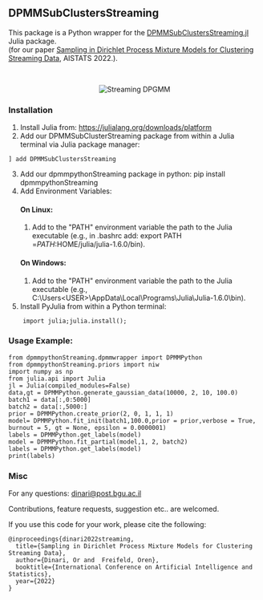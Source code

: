 ## DPMMSubClustersStreaming

This package is a Python wrapper for the [DPMMSubClustersStreaming.jl](https://github.com/BGU-CS-VIL/DPMMSubClustersStreaming.jl) Julia package.<br>
(for our paper [Sampling in Dirichlet Process Mixture Models for Clustering Streaming Data](https://dinarior.github.io/papers/Dinari_AISTATS_streaming.pdf), AISTATS 2022.).

<br>
<p align="center">
<img src="appended.gif" alt="Streaming DPGMM">
</p>


### Installation

1. Install Julia from: https://julialang.org/downloads/platform
2. Add our DPMMSubClusterStreaming package from within a Julia terminal via Julia package manager:
```
] add DPMMSubClustersStreaming
```
3. Add our dpmmpythonStreaming package in python: pip install dpmmpythonStreaming
4. Add Environment Variables:
	#### On Linux:
	1. Add to the "PATH" environment variable the path to the Julia executable (e.g., in .bashrc add: export PATH =$PATH:$HOME/julia/julia-1.6.0/bin).
	#### On Windows:
	1. Add to the "PATH" environment variable the path to the Julia executable (e.g., C:\Users\<USER>\AppData\Local\Programs\Julia\Julia-1.6.0\bin).
5. Install PyJulia from within a Python terminal:
```
	import julia;julia.install();
```

### Usage Example:

```
from dpmmpythonStreaming.dpmmwrapper import DPMMPython
from dpmmpythonStreaming.priors import niw
import numpy as np
from julia.api import Julia
jl = Julia(compiled_modules=False)
data,gt = DPMMPython.generate_gaussian_data(10000, 2, 10, 100.0)
batch1 = data[:,0:5000]
batch2 = data[:,5000:]
prior = DPMMPython.create_prior(2, 0, 1, 1, 1)
model= DPMMPython.fit_init(batch1,100.0,prior = prior,verbose = True, burnout = 5, gt = None, epsilon = 0.0000001)
labels = DPMMPython.get_labels(model)
model = DPMMPython.fit_partial(model,1, 2, batch2)
labels = DPMMPython.get_labels(model)
print(labels)
```
### Misc

For any questions: dinari@post.bgu.ac.il

Contributions, feature requests, suggestion etc.. are welcomed.

If you use this code for your work, please cite the following:

```
@inproceedings{dinari2022streaming,
  title={Sampling in Dirichlet Process Mixture Models for Clustering Streaming Data},
  author={Dinari, Or and  Freifeld, Oren},
  booktitle={International Conference on Artificial Intelligence and Statistics},
  year={2022}
}
```
